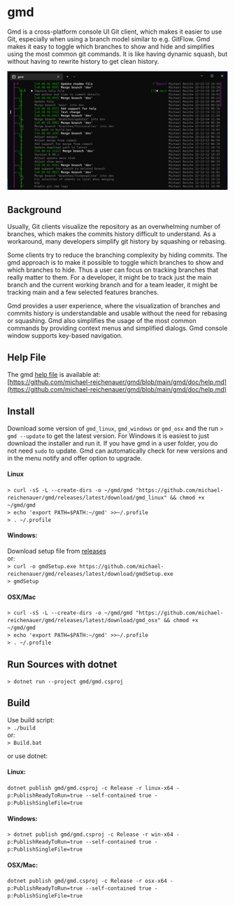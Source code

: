 # gmd

Gmd is a cross-platform console UI Git client, which makes it easier to use Git, especially when using a branch model similar to e.g. GitFlow. Gmd makes it easy to toggle which branches to show and hide and simplifies using the most common git commands. It is like having dynamic squash, but without having to rewrite history to get clean history.

<img src="gmd/doc/Animation.gif" width="860">

## Background

Usually, Git clients visualize the repository as an overwhelming number of branches, which makes the commits history difficult to understand. As a workaround, many developers simplify git history by squashing or rebasing.

Some clients try to reduce the branching complexity by hiding commits. The gmd approach is to make it possible to toggle which branches to show and which branches to hide. Thus a user can focus on tracking branches that really matter to them. For a developer, it might be to track just the main branch and the current working branch and for a team leader, it might be tracking main and a few selected features branches.

Gmd provides a user experience, where the visualization of branches and commits history is understandable and usable without the need for rebasing or squashing. Gmd also simplifies the usage of the most common commands by providing context menus and simplified dialogs. Gmd console window supports key-based navigation.

## Help File
The gmd [help file](https://github.com/michael-reichenauer/gmd/blob/main/gmd/doc/help.md) is available at:\
[https://github.com/michael-reichenauer/gmd/blob/main/gmd/doc/help.md](https://github.com/michael-reichenauer/gmd/blob/main/gmd/doc/help.md)

## Install
Download some version of `gmd_linux`, `gmd_windows` or `gmd_osx` and the run `> gmd --update` to get the latest version. For Windows it is easiest to just download the installer and run it. If you have gmd in a user folder, you do not need `sudo` to update. Gmd can automatically check for new versions and in the menu notify and offer option to upgrade.

#### Linux
`> curl -sS -L --create-dirs -o ~/gmd/gmd "https://github.com/michael-reichenauer/gmd/releases/latest/download/gmd_linux" && chmod +x ~/gmd/gmd`  
`> echo 'export PATH=$PATH:~/gmd' >>~/.profile`  
`> . ~/.profile`  

#### Windows:
Download setup file from [releases](https://github.com/michael-reichenauer/gmd/releases)  
or:  
`> curl -o gmdSetup.exe https://github.com/michael-reichenauer/gmd/releases/latest/download/gmdSetup.exe`  
`> gmdSetup`  

#### OSX/Mac
`> curl -sS -L --create-dirs -o ~/gmd/gmd "https://github.com/michael-reichenauer/gmd/releases/latest/download/gmd_osx" && chmod +x ~/gmd/gmd`  
`> echo 'export PATH=$PATH:~/gmd' >>~/.profile`  
`> . ~/.profile`  


## Run Sources with dotnet
`> dotnet run --project gmd/gmd.csproj`

## Build
Use build script:  
`> ./build`  
or:    
 `> Build.bat`

or use dotnet:  

#### Linux:  
`dotnet publish gmd/gmd.csproj -c Release -r linux-x64 -p:PublishReadyToRun=true --self-contained true -p:PublishSingleFile=true`  

#### Windows:  
`> dotnet publish gmd/gmd.csproj -c Release -r win-x64 -p:PublishReadyToRun=true --self-contained true -p:PublishSingleFile=true`  

#### OSX/Mac:  
`dotnet publish gmd/gmd.csproj -c Release -r osx-x64 -p:PublishReadyToRun=true --self-contained true -p:PublishSingleFile=true`

